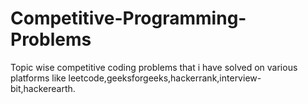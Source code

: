 # Competitive-Programming-Problems

Topic wise competitive coding problems that i have solved on various platforms like leetcode,geeksforgeeks,hackerrank,interview-bit,hackerearth.
